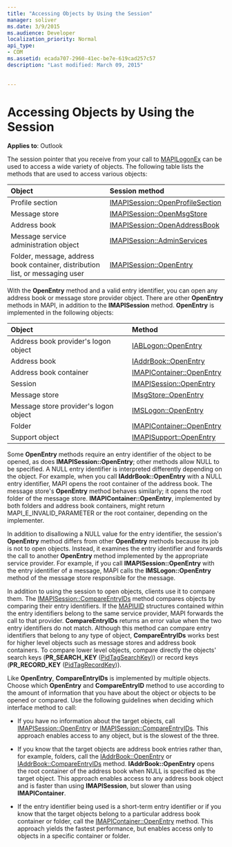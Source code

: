 ```yaml
---
title: "Accessing Objects by Using the Session"
manager: soliver
ms.date: 3/9/2015
ms.audience: Developer
localization_priority: Normal
api_type:
- COM
ms.assetid: ecada707-2960-41ec-be7e-619cad257c57
description: "Last modified: March 09, 2015"
 
 
---
```


# Accessing Objects by Using the Session

  
  
**Applies to**: Outlook 
  
The session pointer that you receive from your call to [MAPILogonEx](mapilogonex.md) can be used to access a wide variety of objects. The following table lists the methods that are used to access various objects: 
  
|**Object**|**Session method**|
|:-----|:-----|
|Profile section  <br/> |[IMAPISession::OpenProfileSection](imapisession-openprofilesection.md) <br/> |
|Message store  <br/> |[IMAPISession::OpenMsgStore](imapisession-openmsgstore.md) <br/> |
|Address book  <br/> |[IMAPISession::OpenAddressBook](imapisession-openaddressbook.md) <br/> |
|Message service administration object  <br/> |[IMAPISession::AdminServices](imapisession-adminservices.md) <br/> |
|Folder, message, address book container, distribution list, or messaging user  <br/> |[IMAPISession::OpenEntry](imapisession-openentry.md) <br/> |
   
With the **OpenEntry** method and a valid entry identifier, you can open any address book or message store provider object. There are other **OpenEntry** methods in MAPI, in addition to the **IMAPISession** method. **OpenEntry** is implemented in the following objects: 
  
|**Object**|**Method**|
|:-----|:-----|
|Address book provider's logon object  <br/> |[IABLogon::OpenEntry](iablogon-openentry.md) <br/> |
|Address book  <br/> |[IAddrBook::OpenEntry](iaddrbook-openentry.md) <br/> |
|Address book container  <br/> |[IMAPIContainer::OpenEntry](imapicontainer-openentry.md) <br/> |
|Session  <br/> |[IMAPISession::OpenEntry](imapisession-openentry.md) <br/> |
|Message store  <br/> |[IMsgStore::OpenEntry](imsgstore-openentry.md) <br/> |
|Message store provider's logon object  <br/> |[IMSLogon::OpenEntry](imslogon-openentry.md) <br/> |
|Folder  <br/> |[IMAPIContainer::OpenEntry](imapicontainer-openentry.md) <br/> |
|Support object  <br/> |[IMAPISupport::OpenEntry](imapisupport-openentry.md) <br/> |
   
Some **OpenEntry** methods require an entry identifier of the object to be opened, as does **IMAPISession::OpenEntry**; other methods allow NULL to be specified. A NULL entry identifier is interpreted differently depending on the object. For example, when you call **IAddrBook::OpenEntry** with a NULL entry identifier, MAPI opens the root container of the address book. The message store's **OpenEntry** method behaves similarly; it opens the root folder of the message store. **IMAPIContainer::OpenEntry**, implemented by both folders and address book containers, might return MAPI_E_INVALID_PARAMETER or the root container, depending on the implementer. 
  
In addition to disallowing a NULL value for the entry identifier, the session's **OpenEntry** method differs from other **OpenEntry** methods because its job is not to open objects. Instead, it examines the entry identifier and forwards the call to another **OpenEntry** method implemented by the appropriate service provider. For example, if you call **IMAPISession::OpenEntry** with the entry identifier of a message, MAPI calls the **IMSLogon::OpenEntry** method of the message store responsible for the message. 
  
In addition to using the session to open objects, clients use it to compare them. The [IMAPISession::CompareEntryIDs](imapisession-compareentryids.md) method compares objects by comparing their entry identifiers. If the [MAPIUID](mapiuid.md) structures contained within the entry identifiers belong to the same service provider, MAPI forwards the call to that provider. **CompareEntryIDs** returns an error value when the two entry identifiers do not match. Although this method can compare entry identifiers that belong to any type of object, **CompareEntryIDs** works best for higher level objects such as message stores and address book containers. To compare lower level objects, compare directly the objects' search keys (**PR_SEARCH_KEY** ([PidTagSearchKey](pidtagsearchkey-canonical-property.md))) or record keys (**PR_RECORD_KEY** ([PidTagRecordKey](pidtagrecordkey-canonical-property.md))). 
  
Like **OpenEntry**, **CompareEntryIDs** is implemented by multiple objects. Choose which **OpenEntry** and **CompareEntryID** method to use according to the amount of information that you have about the object or objects to be opened or compared. Use the following guidelines when deciding which interface method to call: 
  
- If you have no information about the target objects, call [IMAPISession::OpenEntry](imapisession-openentry.md) or [IMAPISession::CompareEntryIDs](imapisession-compareentryids.md). This approach enables access to any object, but is the slowest of the three.
    
- If you know that the target objects are address book entries rather than, for example, folders, call the [IAddrBook::OpenEntry](iaddrbook-openentry.md) or [IAddrBook::CompareEntryIDs](iaddrbook-compareentryids.md) method. **IAddrBook::OpenEntry** opens the root container of the address book when NULL is specified as the target object. This approach enables access to any address book object and is faster than using **IMAPISession**, but slower than using **IMAPIContainer**.
    
- If the entry identifier being used is a short-term entry identifier or if you know that the target objects belong to a particular address book container or folder, call the [IMAPIContainer::OpenEntry](imapicontainer-openentry.md) method. This approach yields the fastest performance, but enables access only to objects in a specific container or folder. 
    

